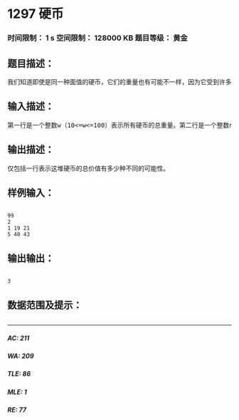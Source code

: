 # 1297 硬币   
### 时间限制： 1 s     空间限制： 128000 KB     题目等级： 黄金  
## 题目描述：  

<pre>
我们知道即使是同一种面值的硬币，它们的重量也有可能不一样，因为它受到许多因素的影响，包括制造工艺和流程上的。但是任何一种面值的硬币的重量总是处于某个特定范围之内。现在已知所有面值的硬币的重量范围。给定一堆硬币的总重量，问这堆硬币的总价值有多少种不同的可能。举例：已知一角硬币的重量在19到21之间，五角硬币的重量在40到43之间。有一堆硬币的总重量为99。则它可以由4个重量为20，1个重量为19的一角硬币组成，其总价值为5角，也可以由1个重量为42的五角硬币和3个重量为19的一角硬币组成，其总价值为8角，再或者由2个重量为40的五角硬币和1个重量为19的一角硬币组成，其总价值为1块1角。因此这堆硬币的总价值共有3种不同的可能。
</pre>
  
  
## 输入描述：  

<pre>
第一行是一个整数w（10<=w<=100）表示所有硬币的总重量。第二行是一个整数n（1<=n<=7）表示不同面值的硬币总数。接下来n行每行3个整数，依次表示硬币的面值，最小可能重量和最大可能重量。硬币面值不超过50，最小重量不低于2，最大重量不高于100。最大重量和最小重量之间的差距不超过30。
</pre>
  
  
## 输出描述：  

<pre>
仅包括一行表示这堆硬币的总价值有多少种不同的可能性。
</pre>
  
  
## 样例输入：  

<pre><code>
99
2
1 19 21
5 40 43
</code></pre>
  
  
## 输出输出：  

<pre><code>
3
</code></pre>
  
  
## 数据范围及提示：  

<pre>
</pre>
  
  
***  

##### AC: 211  
##### WA: 209  
##### TLE: 86  
##### MLE: 1  
##### RE: 77  
